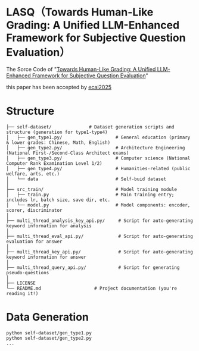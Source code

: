# LASQ（Towards Human-Like Grading: A Unified LLM-Enhanced Framework for Subjective Question Evaluation）

The Sorce Code of "[Towards Human-Like Grading: A Unified LLM-Enhanced Framework for Subjective Question Evaluation](https://arxiv.org/abs/2510.07912)"
 
this paper has been accepted by [ecai2025](https://ecai2025.org/accepted-papers/)

# Structure

```text
├── self-dataset/              # Dataset generation scripts and structure (generation for type1-type4)
│   ├── gen_type1.py/                    # General education (primary & lower grades: Chinese, Math, English)
│   ├── gen_type2.py/                    # Architecture Engineering (National First-/Second-Class Architect exams)
│   ├── gen_type3.py/                    # Computer science (National Computer Rank Examination Level 1/2)
│   ├── gen_type4.py/                    # Humanities-related (public welfare, arts, etc.)  
│   └── data                             # Self-buid dataset
│
├── src_train/                           # Model training module
│   ├── train.py                         # Main training entry; includes lr, batch size, save dir, etc.
│   └── model.py                         # Model components: encoder, scorer, discriminator
│
├── multi_thread_analysis_key_api.py/     # Script for auto-generating keyword information for analysis
│
├── multi_thread_eval_api.py/             # Script for auto-generating evaluation for answer
│
├── multi_thread_key_api.py/              # Script for auto-generating keyword information for answer
│
├── multi_thread_query_api.py/            # Script for generating pseudo-questions
│
├── LICENSE
└── README.md                    # Project documentation (you're reading it!)
```

# Data Generation

```text
python self-dataset/gen_type1.py
python self-dataset/gen_type2.py
...
```
